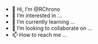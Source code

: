 - 👋 Hi, I’m @RChrono
- 👀 I’m interested in ...
- 🌱 I’m currently learning ...
- 💞️ I’m looking to collaborate on ...
- 📫 How to reach me ...

<!---
RChrono/RChrono is a ✨ special ✨ repository because its `README.md` (this file) appears on your GitHub profile.
You can click the Preview link to take a look at your changes.
--->
